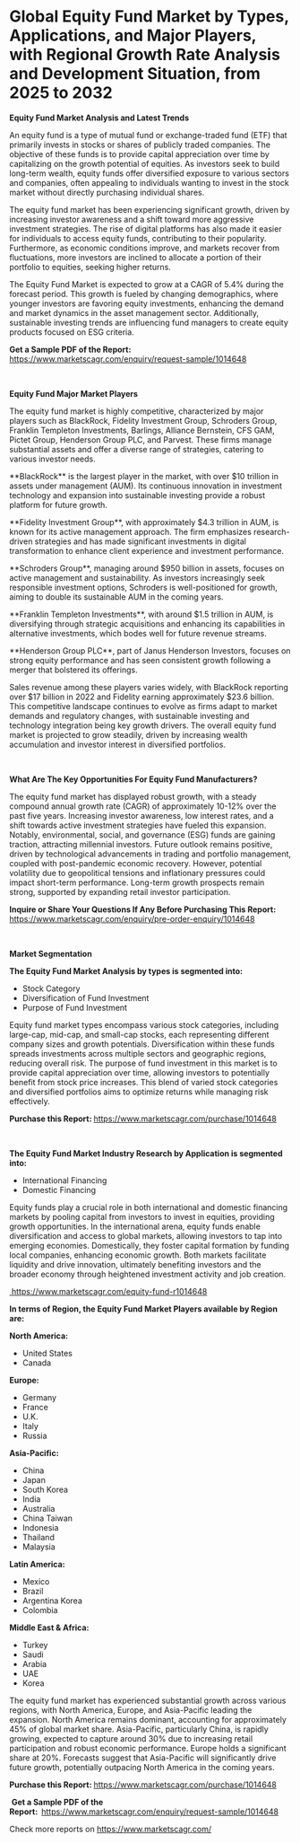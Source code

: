 <p><h1>Global Equity Fund Market by Types, Applications, and Major Players, with Regional Growth Rate Analysis and Development Situation, from 2025 to 2032</h1></p><p><strong>Equity Fund Market Analysis and Latest Trends</strong></p>
<p><p>An equity fund is a type of mutual fund or exchange-traded fund (ETF) that primarily invests in stocks or shares of publicly traded companies. The objective of these funds is to provide capital appreciation over time by capitalizing on the growth potential of equities. As investors seek to build long-term wealth, equity funds offer diversified exposure to various sectors and companies, often appealing to individuals wanting to invest in the stock market without directly purchasing individual shares.</p><p>The equity fund market has been experiencing significant growth, driven by increasing investor awareness and a shift toward more aggressive investment strategies. The rise of digital platforms has also made it easier for individuals to access equity funds, contributing to their popularity. Furthermore, as economic conditions improve, and markets recover from fluctuations, more investors are inclined to allocate a portion of their portfolio to equities, seeking higher returns.</p><p>The Equity Fund Market is expected to grow at a CAGR of 5.4% during the forecast period. This growth is fueled by changing demographics, where younger investors are favoring equity investments, enhancing the demand and market dynamics in the asset management sector. Additionally, sustainable investing trends are influencing fund managers to create equity products focused on ESG criteria.</p></p>
<p><strong>Get a Sample PDF of the Report:&nbsp;</strong> <a href="https://www.marketscagr.com/enquiry/request-sample/1014648?utm_campaign=2031&utm_medium=2&utm_source=Github&utm_content=ia&utm_term=06032025&utm_id=equity-fund">https://www.marketscagr.com/enquiry/request-sample/1014648</a></p>
<p>&nbsp;</p>
<p><strong>Equity Fund Major Market Players</strong></p>
<p><p>The equity fund market is highly competitive, characterized by major players such as BlackRock, Fidelity Investment Group, Schroders Group, Franklin Templeton Investments, Barlings, Alliance Bernstein, CFS GAM, Pictet Group, Henderson Group PLC, and Parvest. These firms manage substantial assets and offer a diverse range of strategies, catering to various investor needs.</p><p>**BlackRock** is the largest player in the market, with over $10 trillion in assets under management (AUM). Its continuous innovation in investment technology and expansion into sustainable investing provide a robust platform for future growth. </p><p>**Fidelity Investment Group**, with approximately $4.3 trillion in AUM, is known for its active management approach. The firm emphasizes research-driven strategies and has made significant investments in digital transformation to enhance client experience and investment performance.</p><p>**Schroders Group**, managing around $950 billion in assets, focuses on active management and sustainability. As investors increasingly seek responsible investment options, Schroders is well-positioned for growth, aiming to double its sustainable AUM in the coming years.</p><p>**Franklin Templeton Investments**, with around $1.5 trillion in AUM, is diversifying through strategic acquisitions and enhancing its capabilities in alternative investments, which bodes well for future revenue streams.</p><p>**Henderson Group PLC**, part of Janus Henderson Investors, focuses on strong equity performance and has seen consistent growth following a merger that bolstered its offerings.</p><p>Sales revenue among these players varies widely, with BlackRock reporting over $17 billion in 2022 and Fidelity earning approximately $23.6 billion. This competitive landscape continues to evolve as firms adapt to market demands and regulatory changes, with sustainable investing and technology integration being key growth drivers. The overall equity fund market is projected to grow steadily, driven by increasing wealth accumulation and investor interest in diversified portfolios.</p></p>
<p>&nbsp;</p>
<p><strong>What Are The Key Opportunities For Equity Fund Manufacturers?</strong></p>
<p><p>The equity fund market has displayed robust growth, with a steady compound annual growth rate (CAGR) of approximately 10-12% over the past five years. Increasing investor awareness, low interest rates, and a shift towards active investment strategies have fueled this expansion. Notably, environmental, social, and governance (ESG) funds are gaining traction, attracting millennial investors. Future outlook remains positive, driven by technological advancements in trading and portfolio management, coupled with post-pandemic economic recovery. However, potential volatility due to geopolitical tensions and inflationary pressures could impact short-term performance. Long-term growth prospects remain strong, supported by expanding retail investor participation.</p></p>
<p><strong>Inquire or Share Your Questions If Any Before Purchasing This Report:</strong> <a href="https://www.marketscagr.com/enquiry/pre-order-enquiry/1014648?utm_campaign=2031&utm_medium=2&utm_source=Github&utm_content=ia&utm_term=06032025&utm_id=equity-fund">https://www.marketscagr.com/enquiry/pre-order-enquiry/1014648</a></p>
<p>&nbsp;</p>
<p><strong>Market Segmentation</strong></p>
<p><strong>The Equity Fund Market Analysis by types is segmented into:</strong></p>
<p><ul><li>Stock Category</li><li>Diversification of Fund Investment</li><li>Purpose of Fund Investment</li></ul></p>
<p><p>Equity fund market types encompass various stock categories, including large-cap, mid-cap, and small-cap stocks, each representing different company sizes and growth potentials. Diversification within these funds spreads investments across multiple sectors and geographic regions, reducing overall risk. The purpose of fund investment in this market is to provide capital appreciation over time, allowing investors to potentially benefit from stock price increases. This blend of varied stock categories and diversified portfolios aims to optimize returns while managing risk effectively.</p></p>
<p><strong>Purchase this Report:&nbsp;</strong><a href="https://www.marketscagr.com/purchase/1014648?utm_campaign=2031&utm_medium=2&utm_source=Github&utm_content=ia&utm_term=06032025&utm_id=equity-fund">https://www.marketscagr.com/purchase/1014648</a></p>
<p>&nbsp;</p>
<p><strong>The Equity Fund Market Industry Research by Application is segmented into:</strong></p>
<p><ul><li>International Financing</li><li>Domestic Financing</li></ul></p>
<p><p>Equity funds play a crucial role in both international and domestic financing markets by pooling capital from investors to invest in equities, providing growth opportunities. In the international arena, equity funds enable diversification and access to global markets, allowing investors to tap into emerging economies. Domestically, they foster capital formation by funding local companies, enhancing economic growth. Both markets facilitate liquidity and drive innovation, ultimately benefiting investors and the broader economy through heightened investment activity and job creation.</p></p>
<p><a href="https://www.marketscagr.com/equity-fund-r1014648?utm_campaign=2031&utm_medium=2&utm_source=Github&utm_content=ia&utm_term=06032025&utm_id=equity-fund">&nbsp;https://www.marketscagr.com/equity-fund-r1014648</a></p>
<p><strong>In terms of Region, the Equity Fund Market Players available by Region are:</strong></p>
<p>
    <p> <strong> North America: </strong>
        <ul>
            <li>United States</li>
            <li>Canada</li>
        </ul>
        </p> 
    <p> <strong> Europe: </strong>
        <ul>
            <li>Germany</li>
            <li>France</li>
            <li>U.K.</li>
            <li>Italy</li>
            <li>Russia</li>
        </ul>
        </p> 
    <p> <strong> Asia-Pacific: </strong>
        <ul>
            <li>China</li>
            <li>Japan</li>
            <li>South Korea</li>
            <li>India</li>
            <li>Australia</li>
            <li>China Taiwan</li>
            <li>Indonesia</li>
            <li>Thailand</li>
            <li>Malaysia</li>
        </ul>
        </p> 
    <p> <strong> Latin America: </strong>
        <ul>
            <li>Mexico</li>
            <li>Brazil</li>
            <li>Argentina Korea</li>
            <li>Colombia</li>
        </ul>
        </p> 
    <p> <strong> Middle East & Africa: </strong>
        <ul>
            <li>Turkey</li>
            <li>Saudi</li>
            <li>Arabia</li>
            <li>UAE</li>
            <li>Korea</li>
        </ul>
    </p>
    </p>
<p><p>The equity fund market has experienced substantial growth across various regions, with North America, Europe, and Asia-Pacific leading the expansion. North America remains dominant, accounting for approximately 45% of global market share. Asia-Pacific, particularly China, is rapidly growing, expected to capture around 30% due to increasing retail participation and robust economic performance. Europe holds a significant share at 20%. Forecasts suggest that Asia-Pacific will significantly drive future growth, potentially outpacing North America in the coming years.</p></p>
<p><strong>Purchase this Report: </strong><a href="https://www.marketscagr.com/purchase/1014648?utm_campaign=2031&utm_medium=2&utm_source=Github&utm_content=ia&utm_term=06032025&utm_id=equity-fund">https://www.marketscagr.com/purchase/1014648</a></p>
<p>&nbsp;<strong>Get a Sample PDF of the Report:&nbsp;&nbsp;</strong><a href="https://www.marketscagr.com/enquiry/request-sample/1014648?utm_campaign=2031&utm_medium=2&utm_source=Github&utm_content=ia&utm_term=06032025&utm_id=equity-fund">https://www.marketscagr.com/enquiry/request-sample/1014648</a></p>
<p><strong></strong></p>
<p>Check more reports on <a href="https://www.marketscagr.com/?utm_campaign=2031&utm_medium=2&utm_source=Github&utm_content=ia&utm_term=06032025&utm_id=equity-fund">https://www.marketscagr.com/</a></p>